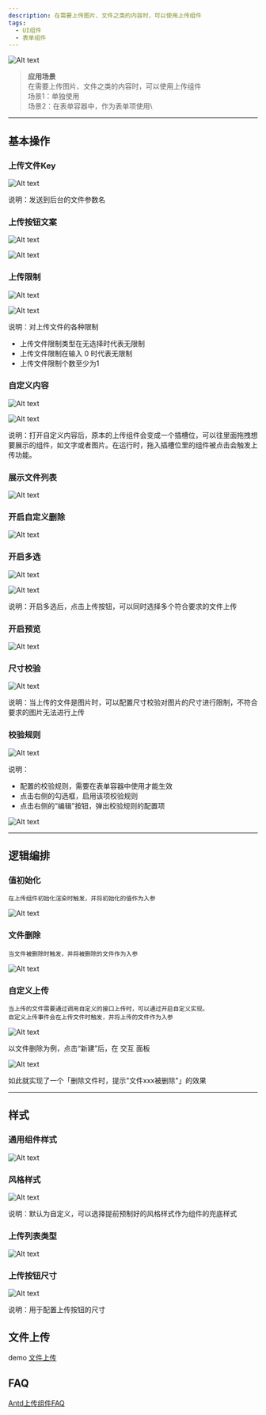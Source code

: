 ```yaml
---
description: 在需要上传图片、文件之类的内容时，可以使用上传组件
tags:
  - UI组件
  - 表单组件
---
```


![Alt text](img/image.png)

> **应用场景**\
在需要上传图片、文件之类的内容时，可以使用上传组件\
场景1：单独使用\
场景2：在表单容器中，作为表单项使用\

----

## 基本操作
### 上传文件Key
![Alt text](img/image-1.png)

说明：发送到后台的文件参数名

### 上传按钮文案
![Alt text](img/image-2.png)

![Alt text](img/image-3.png)

### 上传限制
![Alt text](img/image-4.png)

![Alt text](img/image-5.png)

说明：对上传文件的各种限制
- 上传文件限制类型在无选择时代表无限制
- 上传文件限制在输入 0 时代表无限制
- 上传文件限制个数至少为1

### 自定义内容
![Alt text](img/image-6.png)

![Alt text](img/image-7.png)

说明：打开自定义内容后，原本的上传组件会变成一个插槽位，可以往里面拖拽想要展示的组件，如文字或者图片。在运行时，拖入插槽位里的组件被点击会触发上传功能。

### 展示文件列表
![Alt text](img/image-8.png)

### 开启自定义删除
![Alt text](img/image-9.png)

### 开启多选
![Alt text](img/image-10.png)

![Alt text](img/image-11.png)

说明：开启多选后，点击上传按钮，可以同时选择多个符合要求的文件上传

### 开启预览
![Alt text](img/image-12.png)

### 尺寸校验
![Alt text](img/image-13.png)

说明：当上传的文件是图片时，可以配置尺寸校验对图片的尺寸进行限制，不符合要求的图片无法进行上传

### 校验规则
![Alt text](img/image-14.png)

说明：
- 配置的校验规则，需要在表单容器中使用才能生效
- 点击右侧的勾选框，启用该项校验规则
- 点击右侧的“编辑”按钮，弹出校验规则的配置项

![Alt text](img/image-15.png)

----

## 逻辑编排
### 值初始化
```
在上传组件初始化渲染时触发，并将初始化的值作为入参
```
![Alt text](img/image-16.png)

### 文件删除
```
当文件被删除时触发，并将被删除的文件作为入参
```
![Alt text](img/image-17.png)

### 自定义上传
```
当上传的文件需要通过调用自定义的接口上传时，可以通过开启自定义实现。
自定义上传事件会在上传文件时触发，并将上传的文件作为入参
```
![Alt text](img/image-18.png)

以文件删除为例，点击“新建”后，在 交互 面板

![Alt text](img/image-19.png)

如此就实现了一个「删除文件时，提示"文件xxx被删除"」的效果

----

## 样式
### 通用组件样式
![Alt text](img/image-20.png)

### 风格样式
![Alt text](img/image-21.png)

说明：默认为自定义，可以选择提前预制好的风格样式作为组件的兜底样式

### 上传列表类型
![Alt text](img/image-22.png)

### 上传按钮尺寸
![Alt text](img/image-23.png)

说明：用于配置上传按钮的尺寸

## 文件上传
demo [文件上传](https://my.mybricks.world/mybricks-pc-page/index.html?id=486655959879749)

## FAQ
[Antd上传组件FAQ](https://4x-ant-design.antgroup.com/components/upload-cn/#FAQ)